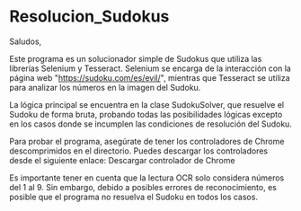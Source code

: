 # Resolucion_Sudokus

Saludos,

Este programa es un solucionador simple de Sudokus que utiliza las librerías Selenium y Tesseract. Selenium se encarga de la interacción con la página web "https://sudoku.com/es/evil/", mientras que Tesseract se utiliza para analizar los números en la imagen del Sudoku.

La lógica principal se encuentra en la clase SudokuSolver, que resuelve el Sudoku de forma bruta, probando todas las posibilidades lógicas excepto en los casos donde se incumplen las condiciones de resolución del Sudoku.

Para probar el programa, asegúrate de tener los controladores de Chrome descomprimidos en el directorio. Puedes descargar los controladores desde el siguiente enlace: <a scr="https://drive.google.com/file/d/1IuSYkols6tV98GuSQnPin3O9utQPBusU/view?usp=drive_link">Descargar controlador de Chrome<a>

Es importante tener en cuenta que la lectura OCR solo considera números del 1 al 9. Sin embargo, debido a posibles errores de reconocimiento, es posible que el programa no resuelva el Sudoku en todos los casos.

